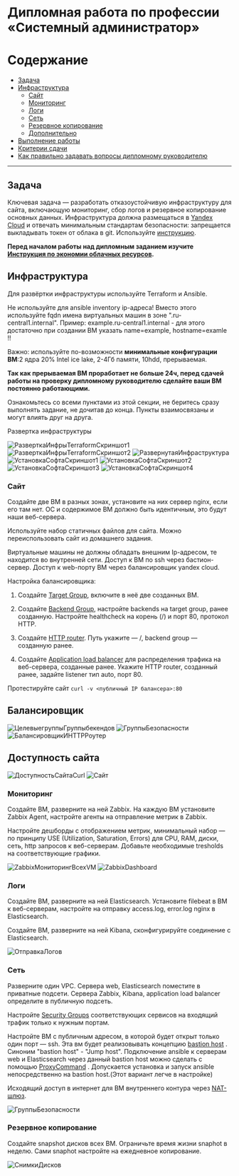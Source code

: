 
#  Дипломная работа по профессии «Системный администратор»

Содержание
==========
* [Задача](#Задача)
* [Инфраструктура](#Инфраструктура)
    * [Сайт](#Сайт)
    * [Мониторинг](#Мониторинг)
    * [Логи](#Логи)
    * [Сеть](#Сеть)
    * [Резервное копирование](#Резервное-копирование)
    * [Дополнительно](#Дополнительно)
* [Выполнение работы](#Выполнение-работы)
* [Критерии сдачи](#Критерии-сдачи)
* [Как правильно задавать вопросы дипломному руководителю](#Как-правильно-задавать-вопросы-дипломному-руководителю) 

---------

## Задача
Ключевая задача — разработать отказоустойчивую инфраструктуру для сайта, включающую мониторинг, сбор логов и резервное копирование основных данных. Инфраструктура должна размещаться в [Yandex Cloud](https://cloud.yandex.com/) и отвечать минимальным стандартам безопасности: запрещается выкладывать токен от облака в git. Используйте [инструкцию](https://cloud.yandex.ru/docs/tutorials/infrastructure-management/terraform-quickstart#get-credentials).

**Перед началом работы над дипломным заданием изучите [Инструкция по экономии облачных ресурсов](https://github.com/netology-code/devops-materials/blob/master/cloudwork.MD).**

## Инфраструктура
Для развёртки инфраструктуры используйте Terraform и Ansible.  

Не используйте для ansible inventory ip-адреса! Вместо этого используйте fqdn имена виртуальных машин в зоне ".ru-central1.internal". Пример: example.ru-central1.internal  - для этого достаточно при создании ВМ указать name=example, hostname=examle !! 

Важно: используйте по-возможности **минимальные конфигурации ВМ**:2 ядра 20% Intel ice lake, 2-4Гб памяти, 10hdd, прерываемая. 

**Так как прерываемая ВМ проработает не больше 24ч, перед сдачей работы на проверку дипломному руководителю сделайте ваши ВМ постоянно работающими.**

Ознакомьтесь со всеми пунктами из этой секции, не беритесь сразу выполнять задание, не дочитав до конца. Пункты взаимосвязаны и могут влиять друг на друга.

Развертка инфраструктуры

![РазверткаИнфрыTerraformСкриншот1](https://github.com/Easyjetz/diplom-project/blob/main/screen/%D0%A0%D0%B0%D0%B7%D0%B2%D0%B5%D1%80%D1%82%D0%BA%D0%B0%D0%98%D0%BD%D1%84%D1%80%D1%8BTerraform%D0%A1%D0%BA%D1%80%D0%B8%D0%BD%D1%88%D0%BE%D1%821.png)
![РазверткаИнфрыTerraformСкриншот2](https://github.com/Easyjetz/diplom-project/blob/main/screen/%D0%A0%D0%B0%D0%B7%D0%B2%D0%B5%D1%80%D1%82%D0%BA%D0%B0%D0%98%D0%BD%D1%84%D1%80%D1%8BTerraform%D0%A1%D0%BA%D1%80%D0%B8%D0%BD%D1%88%D0%BE%D1%822.png)
![РазвернутаяИнфраструктура](https://github.com/Easyjetz/diplom-project/blob/main/screen/%D0%A0%D0%B0%D0%B7%D0%B2%D0%B5%D1%80%D0%BD%D1%83%D1%82%D0%B0%D1%8F%D0%98%D0%BD%D1%84%D1%80%D0%B0%D1%81%D1%82%D1%80%D1%83%D0%BA%D1%82%D1%83%D1%80%D0%B0.png)
![УстановкаСофтаСкриншот1](https://github.com/Easyjetz/diplom-project/blob/main/screen/%D0%A3%D1%81%D1%82%D0%B0%D0%BD%D0%BE%D0%B2%D0%BA%D0%B0%D0%A1%D0%BE%D1%84%D1%82%D0%B0%D0%A1%D0%BA%D1%80%D0%B8%D0%BD%D1%88%D0%BE%D1%821.png)
![УстановкаСофтаСкриншот2](https://github.com/Easyjetz/diplom-project/blob/main/screen/%D0%A3%D1%81%D1%82%D0%B0%D0%BD%D0%BE%D0%B2%D0%BA%D0%B0%D0%A1%D0%BE%D1%84%D1%82%D0%B0%D0%A1%D0%BA%D1%80%D0%B8%D0%BD%D1%88%D0%BE%D1%822.png)
![УстановкаСофтаСкриншот3](https://github.com/Easyjetz/diplom-project/blob/main/screen/%D0%A3%D1%81%D1%82%D0%B0%D0%BD%D0%BE%D0%B2%D0%BA%D0%B0%D0%A1%D0%BE%D1%84%D1%82%D0%B0%D0%A1%D0%BA%D1%80%D0%B8%D1%88%D0%BE%D1%823.png)
![УстановкаСофтаСкриншот4](https://github.com/Easyjetz/diplom-project/blob/main/screen/%D0%A3%D1%81%D1%82%D0%B0%D0%BD%D0%BE%D0%B2%D0%BA%D0%B0%D0%A1%D0%BE%D1%84%D1%82%D0%B0%D0%A1%D0%BA%D1%80%D0%B8%D0%BD%D1%88%D0%BE%D1%824.png)



### Сайт
Создайте две ВМ в разных зонах, установите на них сервер nginx, если его там нет. ОС и содержимое ВМ должно быть идентичным, это будут наши веб-сервера.

Используйте набор статичных файлов для сайта. Можно переиспользовать сайт из домашнего задания.

Виртуальные машины не должны обладать внешним Ip-адресом, те находится во внутренней сети. Доступ к ВМ по ssh через бастион-сервер. Доступ к web-порту ВМ через балансировщик yandex cloud.

Настройка балансировщика:

1. Создайте [Target Group](https://cloud.yandex.com/docs/application-load-balancer/concepts/target-group), включите в неё две созданных ВМ.

2. Создайте [Backend Group](https://cloud.yandex.com/docs/application-load-balancer/concepts/backend-group), настройте backends на target group, ранее созданную. Настройте healthcheck на корень (/) и порт 80, протокол HTTP.

3. Создайте [HTTP router](https://cloud.yandex.com/docs/application-load-balancer/concepts/http-router). Путь укажите — /, backend group — созданную ранее.

4. Создайте [Application load balancer](https://cloud.yandex.com/en/docs/application-load-balancer/) для распределения трафика на веб-сервера, созданные ранее. Укажите HTTP router, созданный ранее, задайте listener тип auto, порт 80.

Протестируйте сайт
`curl -v <публичный IP балансера>:80` 

## Балансировщик 

![ЦелевыегруппыГруппыбекендов](https://github.com/Easyjetz/diplom-project/blob/main/screen/%D0%A6%D0%B5%D0%BB%D0%B5%D0%B2%D1%8B%D0%B5%D0%B3%D1%80%D1%83%D0%BF%D0%BF%D1%8B%D0%93%D1%80%D1%83%D0%BF%D0%BF%D1%8B%D0%B1%D0%B5%D0%BA%D0%B5%D0%BD%D0%B4%D0%BE%D0%B2.png)
![ГруппыБезопасности](https://github.com/Easyjetz/diplom-project/blob/main/screen/%D0%93%D1%80%D1%83%D0%BF%D0%BF%D1%8B%D0%91%D0%B5%D0%B7%D0%BE%D0%BF%D0%B0%D1%81%D0%BD%D0%BE%D1%81%D1%82%D0%B8.png)
![БалансировщикИHTTPРоутер](https://github.com/Easyjetz/diplom-project/blob/main/screen/%D0%91%D0%B0%D0%BB%D0%B0%D0%BD%D1%81%D0%B8%D1%80%D0%BE%D0%B2%D1%89%D0%B8%D0%BA%D0%98HTTP%D0%A0%D0%BE%D1%83%D1%82%D0%B5%D1%80.png)

## Доступность сайта

![ДоступностьСайтаCurl](https://github.com/Easyjetz/diplom-project/blob/main/screen/%D0%94%D0%BE%D1%81%D1%82%D1%83%D0%BF%D0%BD%D0%BE%D1%81%D1%82%D1%8C%D0%A1%D0%B0%D0%B9%D1%82%D0%B0Curl.png)
![Сайт](https://github.com/Easyjetz/diplom-project/blob/main/screen/%D0%A1%D0%B0%D0%B9%D1%82.png)


### Мониторинг
Создайте ВМ, разверните на ней Zabbix. На каждую ВМ установите Zabbix Agent, настройте агенты на отправление метрик в Zabbix. 

Настройте дешборды с отображением метрик, минимальный набор — по принципу USE (Utilization, Saturation, Errors) для CPU, RAM, диски, сеть, http запросов к веб-серверам. Добавьте необходимые tresholds на соответствующие графики.

![ZabbixМониторингВсехVM](https://github.com/Easyjetz/diplom-project/blob/main/screen/Zabbix%D0%9C%D0%BE%D0%BD%D0%B8%D1%82%D0%BE%D1%80%D0%B8%D0%BD%D0%B3%D0%92%D1%81%D0%B5%D1%85VM.png)
![ZabbixDashboard](https://github.com/Easyjetz/diplom-project/blob/main/screen/ZabbixDashboard.png)


### Логи
Cоздайте ВМ, разверните на ней Elasticsearch. Установите filebeat в ВМ к веб-серверам, настройте на отправку access.log, error.log nginx в Elasticsearch.

Создайте ВМ, разверните на ней Kibana, сконфигурируйте соединение с Elasticsearch.

![ОтправкаЛогов](https://github.com/Easyjetz/diplom-project/blob/main/screen/%D0%9E%D1%82%D0%BF%D1%80%D0%B0%D0%B2%D0%BA%D0%B0%D0%9B%D0%BE%D0%B3%D0%BE%D0%B2.png)


### Сеть
Разверните один VPC. Сервера web, Elasticsearch поместите в приватные подсети. Сервера Zabbix, Kibana, application load balancer определите в публичную подсеть.

Настройте [Security Groups](https://cloud.yandex.com/docs/vpc/concepts/security-groups) соответствующих сервисов на входящий трафик только к нужным портам.

Настройте ВМ с публичным адресом, в которой будет открыт только один порт — ssh.  Эта вм будет реализовывать концепцию  [bastion host]( https://cloud.yandex.ru/docs/tutorials/routing/bastion) . Синоним "bastion host" - "Jump host". Подключение  ansible к серверам web и Elasticsearch через данный bastion host можно сделать с помощью  [ProxyCommand](https://docs.ansible.com/ansible/latest/network/user_guide/network_debug_troubleshooting.html#network-delegate-to-vs-proxycommand) . Допускается установка и запуск ansible непосредственно на bastion host.(Этот вариант легче в настройке)

Исходящий доступ в интернет для ВМ внутреннего контура через [NAT-шлюз](https://yandex.cloud/ru/docs/vpc/operations/create-nat-gateway).

![ГруппыБезопасности](https://github.com/Easyjetz/diplom-project/blob/main/screen/%D0%93%D1%80%D1%83%D0%BF%D0%BF%D1%8B%D0%91%D0%B5%D0%B7%D0%BE%D0%BF%D0%B0%D1%81%D0%BD%D0%BE%D1%81%D1%82%D0%B8.png)


### Резервное копирование
Создайте snapshot дисков всех ВМ. Ограничьте время жизни snaphot в неделю. Сами snaphot настройте на ежедневное копирование.

![СнимкиДисков](https://github.com/Easyjetz/diplom-project/blob/main/screen/%D0%A1%D0%BD%D0%B8%D0%BC%D0%BA%D0%B8%D0%94%D0%B8%D1%81%D0%BA%D0%BE%D0%B2.png)
